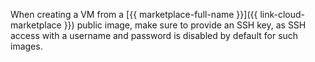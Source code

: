 When creating a VM from a [{{ marketplace-full-name }}]({{ link-cloud-marketplace }}) public image, make sure to provide an SSH key, as SSH access with a username and password is disabled by default for such images.